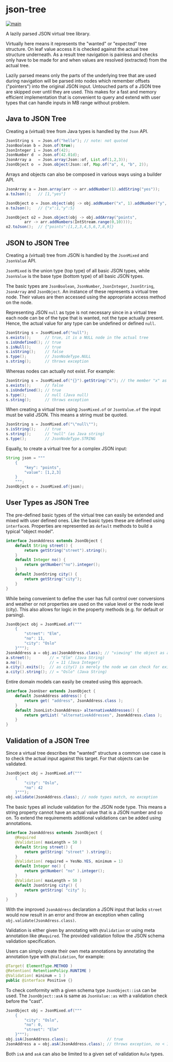 # json-tree

[![main](https://github.com/dhis2/json-tree/actions/workflows/main.yml/badge.svg?branch=main)](https://github.com/dhis2/json-tree/actions/workflows/main.yml)

A lazily parsed JSON virtual tree library.

Virtually here means it represents the "wanted" or "expected" tree structure.
On leaf value access it is checked against the actual tree structure underneath.
As a result tree navigation is painless and checks only have to be made for 
and when values are resolved (extracted) from the actual tree.

Lazily parsed means only the parts of the underlying tree that are used during
navigation will be parsed into nodes which remember offsets ("pointers") into 
the original JSON input.
Untouched parts of a JSON tree are skipped over until they are used.
This makes for a fast and memory efficient implementation that is convenient 
to query and extend with user types that can handle inputs in MB range without
problem. 

## Java to JSON Tree
Creating a (virtual) tree from Java types is handled by the `Json` API.

```java
JsonString s  = Json.of("hello"); // note: not quoted
JsonBoolean b = Json.of(true);
JsonInteger i = Json.of(42);
JsonNumber d  = Json.of(42.01d);
JsonArray a   = Json.array(Json::of, List.of(1,2,3));
JsonObject o  = Json.object(Json::of, Map.of("a", 4, "b", 2));
```

Arrays and objects can also be composed in various ways using a builder API.
```java
JsonArray a = Json.array(arr -> arr.addNumber(1).addString("yes"));
a.toJson();   // [1,"yes"]

JsonObject o = Json.object(obj -> obj.addNumber("x", 1).addNumber("y", 5));
o.toJson();   // {"x":1,"y":5}

JsonObject o2 = Json.object(obj -> obj.addArray("points", 
        arr -> arr.addNumbers(IntStream.range(0,10))));
o2.toJson();  // {"points":[1,2,3,4,5,6,7,8,9]}
```

## JSON to JSON Tree
Creating a (virtual) tree from JSON is handled by the `JsonMixed` and 
`JsonValue` API.

`JsonMixed` is the union type (top type) of all basic JSON types, 
while `JsonValue` is the base type (bottom type) of all basic JSON types.

The basic types are `JsonBoolean`, `JsonNumber`, `JsonInteger`, `JsonString`, 
`JsonArray` and `JsonObject`. 
An instance of these represents a virtual tree node. 
Their values are then accessed using the appropriate access method on the node.

Representing JSON `null` as type is not necessary since in a virtual tree each
node can be of the type that is wanted, not the type actually present.
Hence, the actual value for any type can be undefined or defined `null`.

```java
JsonString s = JsonMixed.of("null");
s.exists();      // true, it is a NULL node in the actual tree
s.isUndefined(); // true
s.isNull();      // true
s.isString();    // false
s.type();        // JsonNodeType.NULL
s.string();      // throws exception
```
Whereas nodes can actually not exist. For example:
```java
JsonString s = JsonMixed.of("{}").getString("x"); // the member "x" as string
s.exists();      // false
s.isUndefined(); // true
s.type();        // null (Java null)        
s.string();      // throws exception
```

When creating a virtual tree using `JsonMixed.of` or `JsonValue.of` the
input must be valid JSON. This means a string must be quoted.

```java
JsonString s = JsonMixed.of("\"null\"");
s.isString();    // true
s.string();      // "null" (as Java string)
s.type();        // JsonNodeType.STRING
```

Equally, to create a virtual tree for a complex JSON input:
```java
String json = """
    {   
        "key": "points", 
        "value": [1,2,3] 
    }
    """;
JsonObject o = JsonMixed.of(json);
```

## User Types as JSON Tree
The pre-defined basic types of the virtual tree can easily be extended and mixed
with user defined ones. Like the basic types these are defined using `interface`s.
Properties are represented as `default` methods to build a typical "object model".

```java
interface JsonAddress extends JsonObject {
    default String street() {
        return getString("street").string();
    }
    default Integer no() {
        return getNumber("no").integer();
    }
    default JsonString city() {
        return getString("city");
    }
}
```
While being convenient to define the user has full control over conversions and 
weather or not properties are used on the value level or the node level (city).
This also allows for logic in the property methods (e.g. for default or parsing).

```java
JsonObject obj = JsonMixed.of("""
    {
        "street": "Elm", 
        "no": 11, 
        "city": "Oslo"
    }""");
JsonAddress a = obj.as(JsonAddress.class); // "viewing" the object as address
a.street();        // = "Elm" (Java String)
a.no();            // = 11 (Java Integer)
a.city().exits();  // as city() is merely the node we can check for existence
a.city().string(); // = "Oslo" (Java String)
```

Entire domain models can easily be created using this approach.

```java
interface JsonUser extends JsonObject {
    default JsonAddress address() {
        return get( "address", JsonAddress.class );
    }
    default JsonList<JsonAddress> alternativeAddresses() {
        return getList( "alternativeAddresses", JsonAddress.class );
    }
}
```

## Validation of a JSON Tree
Since a virtual tree describes the "wanted" structure a common use case is to
check the actual input against this target. For that objects can be validated.

```java
JsonObject obj = JsonMixed.of("""
    {
        "city": "Oslo", 
        "no": 42
    }""");
obj.validate(JsonAddress.class); // node types match, no exception
```

The basic types all include validation for the JSON node type. This means a
string property cannot have an actual value that is a JSON number and so on.
To extend the requirements additional validations can be added using 
annotations.

```java
interface JsonAddress extends JsonObject {
    @Required
    @Validation( maxLength = 50 )
    default String street() {
        return getString( "street" ).string();
    }
    @Validation( required = YesNo.YES, minimum = 1)
    default Integer no() {
        return getNumber( "no" ).integer();
    }
    @Validation( maxLength = 50 )
    default JsonString city() {
        return getString( "city" );
    }
}
```
With the improved `JsonAddress` declaration a JSON input that lacks `street`
would now result in an error and throw an exception when calling 
`obj.validate(JsonAdress.class)`.

Validation is either given by annotating with `@Validation` or using meta
annotation like `@Required`. The provided validation follow the JSON schema
validation specification.

Users can simply create their own meta annotations by annotating the annotation 
type with `@Validation`, for example:

```java
@Target( ElementType.METHOD )
@Retention( RetentionPolicy.RUNTIME )
@Validation( mininum = 1 )
public @interface Positive {}
```

To check conformity with a given schema type `JsonObject::isA` can be used. 
The `JsonObject::asA` is same as `JsonValue::as` with a validation check before
the "cast".
```java
JsonObject obj = JsonMixed.of("""
    {
        "city": "Oslo", 
        "no": 0, 
        "street": "Elm"
    }""");
obj.isA(JsonAddress.class);                 // true
JsonAddress a = obj.asA(JsonAddress.class); // throws exception, no < 1
```
Both `isA` and `asA` can also be limited to a given set of validation `Rule`
types.